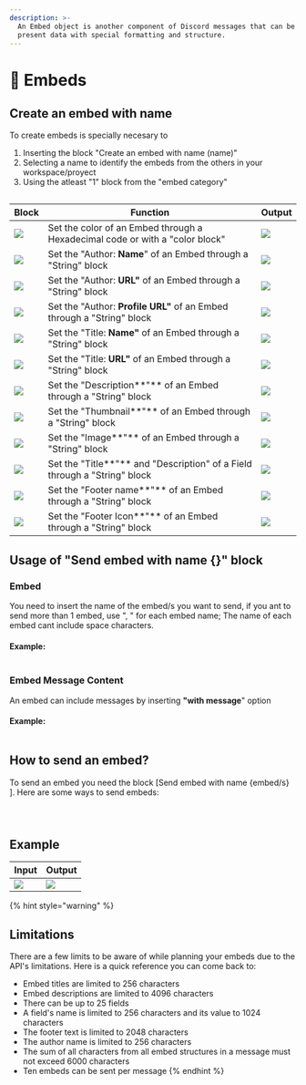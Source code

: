 ```yaml
---
description: >-
  An Embed object is another component of Discord messages that can be used to
  present data with special formatting and structure.
---
```


# 📗 Embeds

## Create an embed with name

To create embeds is specially necesary to&#x20;

1. Inserting the block "Create an embed with name (name)"
2. Selecting a name to identify the embeds from the others in your workspace/proyect
3. Using the atleast "1" block from the "embed category"

<figure><img src="../../.gitbook/assets/screenshot (5) (1).png" alt=""><figcaption></figcaption></figure>

| Block                                                | Function                                                                     | Output                                                       |
| ---------------------------------------------------- | ---------------------------------------------------------------------------- | ------------------------------------------------------------ |
| ![](<../../.gitbook/assets/screenshot (6) (1).png>)  | Set the color of an Embed through a Hexadecimal code or with a "color block" | ![](../../.gitbook/assets/imagen\_2022-10-13\_162110195.png) |
| ![](<../../.gitbook/assets/screenshot (10) (2).png>) | Set the "Author: **Name**" of an Embed through a "String" block              | ![](../../.gitbook/assets/imagen\_2022-10-13\_162247532.png) |
| ![](<../../.gitbook/assets/screenshot (13).png>)     | Set the "Author: **URL"** of an Embed through a "String" block               | ![](../../.gitbook/assets/imagen\_2022-10-13\_162349964.png) |
| ![](<../../.gitbook/assets/screenshot (16).png>)     | Set the "Author: **Profile URL"** of an Embed through a "String" block       | ![](../../.gitbook/assets/imagen\_2022-10-13\_162621132.png) |
| ![](<../../.gitbook/assets/screenshot (11).png>)     | Set the "Title: **Name"** of an Embed through a "String" block               | ![](../../.gitbook/assets/imagen\_2022-10-13\_162717620.png) |
| ![](<../../.gitbook/assets/screenshot (12).png>)     | Set the "Title: **URL"** of an Embed through a "String" block                | ![](../../.gitbook/assets/imagen\_2022-10-13\_162801092.png) |
| ![](<../../.gitbook/assets/screenshot (9).png>)      | Set the "Description**"** of an Embed through a "String" block               | ![](../../.gitbook/assets/imagen\_2022-10-13\_162919124.png) |
| ![](<../../.gitbook/assets/screenshot (17).png>)     | Set the "Thumbnail**"** of an Embed through a "String" block                 | ![](../../.gitbook/assets/imagen\_2022-10-13\_163004862.png) |
| ![](<../../.gitbook/assets/screenshot (25) (1).png>) | Set the "Image**"** of an Embed through a "String" block                     | ![](../../.gitbook/assets/imagen\_2022-10-15\_091935788.png) |
| ![](<../../.gitbook/assets/screenshot (23).png>)     | Set the "Title**"** and "Description" of a Field through a "String" block    | ![](../../.gitbook/assets/imagen\_2022-10-15\_092136802.png) |
| ![](<../../.gitbook/assets/screenshot (26).png>)     | Set the "Footer name**"** of an Embed through a "String" block               | ![](../../.gitbook/assets/imagen\_2022-10-15\_092941986.png) |
| ![](<../../.gitbook/assets/screenshot (27).png>)     | Set the "Footer Icon**"** of an Embed through a "String" block               | ![](../../.gitbook/assets/imagen\_2022-10-15\_094622048.png) |

## Usage of "Send embed with name {}" block

### Embed

You need to insert the name of the embed/s you want to send, if you ant to send more than 1 embed, use ", " for each embed name; The name of each embed cant include space characters.

#### Example:

<figure><img src="../../.gitbook/assets/screenshot (34).png" alt=""><figcaption></figcaption></figure>

### Embed Message Content

An embed can include messages by inserting **"with message**" option

#### Example:

<figure><img src="../../.gitbook/assets/screenshot (36).png" alt=""><figcaption></figcaption></figure>

## How to send an embed?

To send an embed you need the block \[Send embed with name {embed/s} ]. Here are some ways to send embeds:

<figure><img src="../../.gitbook/assets/screenshot (30) (1).png" alt=""><figcaption></figcaption></figure>

<figure><img src="../../.gitbook/assets/screenshot (31).png" alt=""><figcaption></figcaption></figure>

<figure><img src="../../.gitbook/assets/screenshot (32).png" alt=""><figcaption></figcaption></figure>

## Example

| Input                                                | Output                                                       |
| ---------------------------------------------------- | ------------------------------------------------------------ |
| ![](<../../.gitbook/assets/screenshot (37) (1).png>) | ![](../../.gitbook/assets/imagen\_2022-10-15\_103425904.png) |

{% hint style="warning" %}
## Limitations

There are a few limits to be aware of while planning your embeds due to the API's limitations. Here is a quick reference you can come back to:

* Embed titles are limited to 256 characters
* Embed descriptions are limited to 4096 characters
* There can be up to 25 fields
* A field's name is limited to 256 characters and its value to 1024 characters
* The footer text is limited to 2048 characters
* The author name is limited to 256 characters
* The sum of all characters from all embed structures in a message must not exceed 6000 characters
* Ten embeds can be sent per message
{% endhint %}
